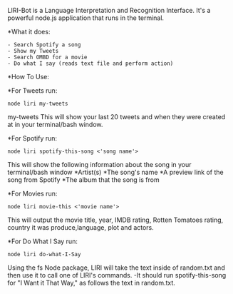 LIRI-Bot is a Language Interpretation and Recognition Interface. It's a powerful node.js application that runs in the terminal.

*What it does:

	- Search Spotify a song
	- Show my Tweets 
	- Search OMBD for a movie
	- Do what I say (reads text file and perform action)


*How To Use:

*For Tweets run: 
	
	node liri my-tweets
		
my-tweets This will show your last 20 tweets and when they were created at in your terminal/bash window.


*For Spotify run: 
	
	node liri spotify-this-song <'song name'> 
	
This will show the following information about the song in your terminal/bash window *Artist(s) *The song's name *A preview link of the song from Spotify *The album that the song is from

*For Movies run: 
	
	node liri movie-this <'movie name'>
	
This will output the movie title, year, IMDB rating, Rotten Tomatoes rating, country it was produce,language, 
plot and actors.

*For Do What I Say run: 
	
	node liri do-what-I-Say

Using the fs Node package, LIRI will take the text inside of random.txt and then use it to call one of LIRI's commands. -It should run spotify-this-song for "I Want it That Way," as follows the text in random.txt. 
